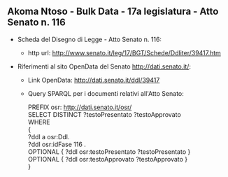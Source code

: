 ## Akoma Ntoso - Bulk Data - 17a legislatura - Atto Senato n. 116 ##

* Scheda del Disegno di Legge - Atto Senato n. 116:
	* http url: http://www.senato.it/leg/17/BGT/Schede/Ddliter/39417.htm

* Riferimenti al sito OpenData del Senato http://dati.senato.it/:
	* Link OpenData: http://dati.senato.it/ddl/39417
	* Query SPARQL per i documenti relativi all'Atto Senato:

        PREFIX osr: <http://dati.senato.it/osr/>  
		SELECT DISTINCT ?testoPresentato ?testoApprovato  
		WHERE  
		{  
		    ?ddl a osr:Ddl.  
		    ?ddl osr:idFase 116 .  
		    OPTIONAL { ?ddl osr:testoPresentato ?testoPresentato }  
		    OPTIONAL { ?ddl osr:testoApprovato ?testoApprovato }  
		}
		